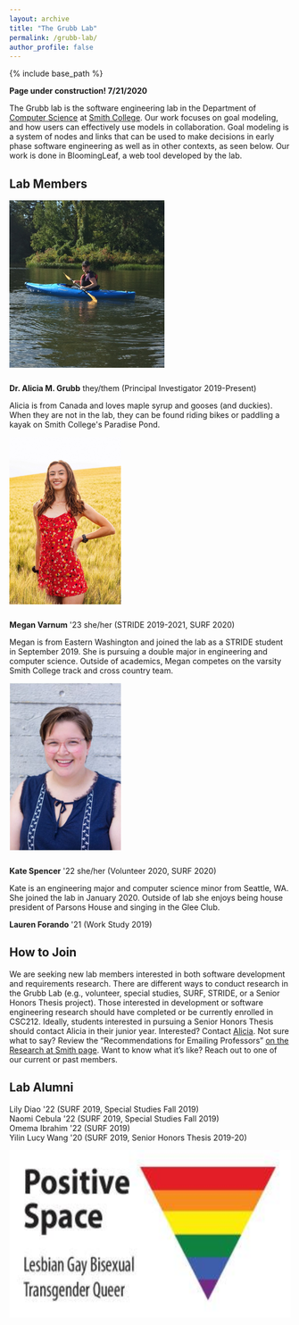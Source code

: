 ```yaml
---
layout: archive
title: "The Grubb Lab"
permalink: /grubb-lab/
author_profile: false
---
```


{% include base_path %}

**Page under construction! 7/21/2020**

The Grubb lab is the software engineering lab in the Department of [Computer Science](http://cs.smith.edu/) at [Smith College](www.smith.edu). Our work focuses on goal modeling, and how users can effectively use models in collaboration. Goal modeling is a system of nodes and links that can be used to make decisions in early phase software engineering as well as in other contexts, as seen below. Our work is done in BloomingLeaf, a web tool developed by the lab. 

## Lab Members

<img src="/images/paddling.jpg"
     alt="Alicia Paddling on Paradise Pond"
     style=" margin-right:100%; margin-bottom: 25px; height: 300px;" />
**Dr. Alicia M. Grubb** they/them (Principal Investigator 2019-Present)

Alicia is from Canada and loves maple syrup and gooses (and duckies). When they are not in the lab, they can be found riding bikes or paddling a kayak on Smith College's Paradise Pond.

<img src="/images/megan.JPG"
     alt="Megan HeadShot"
     style=" margin-right:100%; margin-bottom: 25px; height: 300px;" />
**Megan Varnum** '23 she/her (STRIDE 2019-2021, SURF 2020)

Megan is from Eastern Washington and joined the lab as a STRIDE student in September 2019. She is pursuing a double major in engineering and computer science. Outside of academics, Megan competes on the varsity Smith College track and cross country team.



<img src="/images/kate.jpg"
     alt="Kate Headshot"
     style=" margin-right:100%; margin-bottom: 25px; height: 300px;" />
**Kate Spencer** '22 she/her (Volunteer 2020, SURF 2020)

  Kate is an engineering major and computer science minor from Seattle, WA. She joined the lab in January 2020. Outside of lab she enjoys being house president of Parsons House and singing in the Glee Club. 


**Lauren Forando** '21 (Work Study 2019)


## How to Join

We are seeking new lab members interested in both software development and requirements research. There are different ways to conduct research in the Grubb Lab (e.g., volunteer, special studies, SURF, STRIDE, or a Senior Honors Thesis project).
Those interested in development or software engineering research should have completed or be currently enrolled in CSC212. Ideally, students interested in pursuing a Senior Honors Thesis should contact Alicia in their junior year.
Interested? Contact [Alicia](amgrubb@smith.edu). Not sure what to say? Review the “Recommendations for Emailing Professors” [on the Research at Smith page](https://www.smith.edu/academics/research-at-smith). Want to know what it’s like? Reach out to one of our current or past members.

## Lab Alumni 

Lily Diao '22 (SURF 2019, Special Studies Fall 2019)  
Naomi Cebula '22 (SURF 2019, Special Studies Fall 2019)  
Omema Ibrahim '22 (SURF 2019)  
Yilin Lucy Wang '20 (SURF 2019, Senior Honors Thesis 2019-20)

<img src="/images/ps.jpg"
     alt="Positive Space, Lesbian, Gay, Bisexual, Transgender, Queer, Rainbow triangle"
     style=" height: 300px;" />